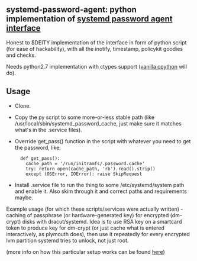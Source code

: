 systemd-password-agent: python implementation of [systemd password agent interface](http://www.freedesktop.org/wiki/Software/systemd/PasswordAgents)
--------------------

Honest to $DEITY implementation of the interface in form of python script (for
ease of hackability), with all the inotify, timestamp, policykit goodies and
checks.

Needs python2.7 implementation with ctypes support ([vanilla
cpython](http://python.org/) will do).


Usage
--------------------

* Clone.
* Copy the py script to some more-or-less stable path (like
  /usr/local/sbin/systemd_password_cache, just make sure it matches what's in the
  .service files).
* Override get_pass() function in the script with whatever you need to get the
  password, like:

        def get_pass():
          cache_path = '/run/initramfs/.password.cache'
          try: return open(cache_path, 'rb').read().strip()
          except (OSError, IOError): raise SkipRequest

* Install .service file to run the thing to some /etc/systemd/system path and
  enable it. Also skim through it and correct paths and requirements maybe.

Example usage (for which these scripts/services were actually written) - caching
of passphrase (or hardware-generated key) for encrypted (dm-crypt) disks
with dracut/systemd.
Idea is to use RSA key on a smartcard token to produce key for dm-crypt (or just
cache what is entered interactively, as plymouth does), then use it repeatedly
for every encrypted lvm partition systemd tries to unlock, not just root.

(more info on how this particular setup works can be found
[here](http://blog.fraggod.net/2011/10/dm-crypt-password-caching-between-dracut-and-systemd-systemd-password-agent))
